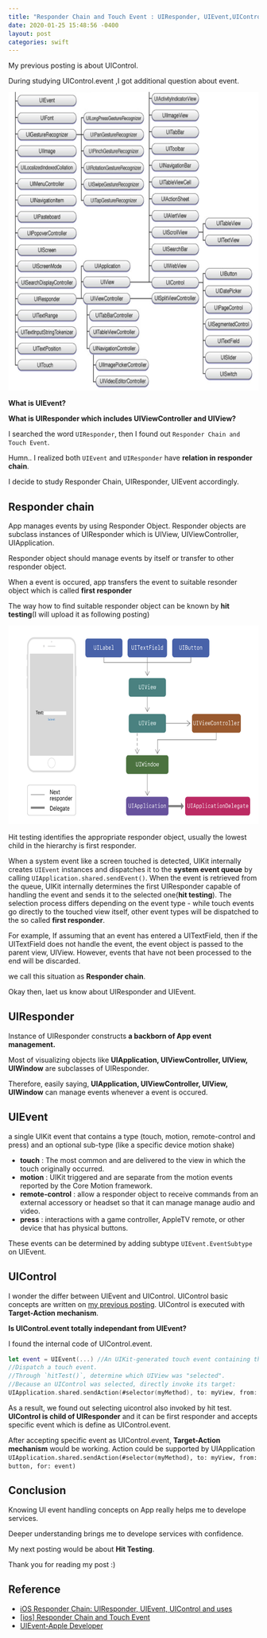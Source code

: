 ```yaml
---
title: "Responder Chain and Touch Event : UIResponder, UIEvent,UIControl."
date: 2020-01-25 15:48:56 -0400
layout: post
categories: swift
---
```


My previous posting is about UIControl.

During studying UIControl.event ,I got additional question about event.

<img src="/images/responder/responder1.png" width="600" height="600">

__What is UIEvent?__

__What is UIResponder which includes UIViewController and UIView?__

I searched the word `UIResponder`, then I found out `Responder Chain and Touch Event`.

Humn.. I realized both `UIEvent` and `UIResponder` have __relation in responder chain__.

I decide to study Responder Chain, UIResponder, UIEvent accordingly.

## Responder chain
App manages events by using Responder Object. 
Responder objects are subclass instances of UIResponder which is UIView, UIViewController, UIApplication.

Responder object should manage events by itself or transfer to other responder object.

When a event is occured, app transfers the event to suitable resonder object which is called __first responder__

The way how to find suitable responder object can be known by __hit testing__(I will upload it as  following posting)

<img src="/images/responder/responder2.png" width="600" height="400">

Hit testing identifies the appropriate responder object, usually the lowest child in the hierarchy is first responder.

When a system event like a screen touched is detected, UIKit internally creates `UIEvent` instances and dispatches it to the __system event queue__ by calling `UIApplication.shared.sendEvent()`. When the event is retrieved from the queue, UIKit internally determines the first UIResponder capable of handling the event and sends it to the selected one(__hit testing__). The selection process differs depending on the event type - while touch events go directly to the touched view itself, other event types will be dispatched to the so called __first responder__.

For example, If assuming that an event has entered a UITextField, then if the UITextField does not handle the event, the event object is passed to the parent view, UIView. However, events that have not been processed to the end will be discarded.

we call this situation as __Responder chain__.

Okay then, laet us know about UIResponder and UIEvent. 


## UIResponder
Instance of UIResponder constructs __a backborn of App event management.__

Most of visualizing objects like __UIApplication, UIViewController, UIView, UIWindow__ are subclasses of  UIResponder.

Therefore, easily saying, __UIApplication, UIViewController, UIView, UIWindow__  can manage events whenever a event is occured.


## UIEvent
a single UIKit event that contains a type (touch, motion, remote-control and press) and an optional sub-type (like a specific device motion shake)

- __touch__ : The most common and are delivered to the view in which the touch originally occurred.
- __motion__ :  UIKit triggered and are separate from the motion events reported by the Core Motion framework.
- __remote-control__ :  allow a responder object to receive commands from an external accessory or headset so that it can manage manage audio and video.
- __press__ : interactions with a game controller, AppleTV remote, or other device that has physical buttons. 

These events can be determined by adding subtype `UIEvent.EventSubtype` on UIEvent.

## UIControl
I wonder the differ between UIEvent and UIControl. UIControl basic concepts are written on [my previous posting](https://dev-wd.github.io/swift/uicontrol/). UIControl is executed with __Target-Action mechanism__.

__Is UIControl.event totally independant from UIEvent?__

I found the internal code of UIControl.event. 

```swift
let event = UIEvent(...) //An UIKit-generated touch event containing the touch position and properties.
//Dispatch a touch event.
//Through `hitTest()`, determine which UIView was "selected".
//Because an UIControl was selected, directly invoke its target:
UIApplication.shared.sendAction(#selector(myMethod), to: myView, from: button, for: event)
```
As a result, we found out selecting uicontrol also invoked by hit test.
__UIControl is child of UIResponder__ and it can be first responder and accepts specific event which is define as UIControl.event.

After accepting specific event as UIControl.event, __Target-Action mechanism__ would be working.
Action could be supported by UIApplication `UIApplication.shared.sendAction(#selector(myMethod), to: myView, from: button, for: event)`

## Conclusion
Knowing UI event handling concepts on App really helps me to develope services.

Deeper understanding brings me to develope services with confidence.

My next posting would be about __Hit Testing__.

Thank you for reading my post :) 

## Reference
- [iOS Responder Chain: UIResponder, UIEvent, UIControl and uses](https://swiftrocks.com/understanding-the-ios-responder-chain.html)
- [[ios] Responder Chain and Touch Event](https://baked-corn.tistory.com/129)
- [UIEvent-Apple Developer](https://developer.apple.com/documentation/uikit/uievent)
